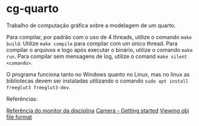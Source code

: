 # cg-quarto
Trabalho de computação gráfica sobre a modelagem de um quarto.

Para compilar, por padrão com o uso de 4 threads, utilize o comando `make build`.
Utilize `make compile` para compilar com um único thread.
Para compilar o arquivos e logo após executar o binário, utilize o comando `make run`.
Para compilar sem mensagens de log, utilize o comand `make silent <comando>`.

O programa funciona tanto no Windows quanto no Linux, mas no linux as bibliotecas devem ser instaladas utilizando o comando `sudo apt install freeglut3 freeglut3-dev`.


Referências:

[Referência do monitor da disciplina](https://github.com/valeriojr/COMP269/blob/master/opengl.c)
[Camera - Getting started](https://learnopengl.com/Getting-started/Camera)
[Viewing obj file format](https://en.wikipedia.org/wiki/Wavefront_.obj_file)
